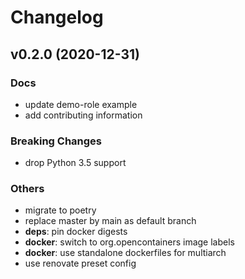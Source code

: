 # Changelog

## v0.2.0 (2020-12-31)

### Docs

- update demo-role example
- add contributing information

### Breaking Changes

- drop Python 3.5 support

### Others

- migrate to poetry
- replace master by main as default branch
- **deps**: pin docker digests
- **docker**: switch to org.opencontainers image labels
- **docker**: use standalone dockerfiles for multiarch
- use renovate preset config

